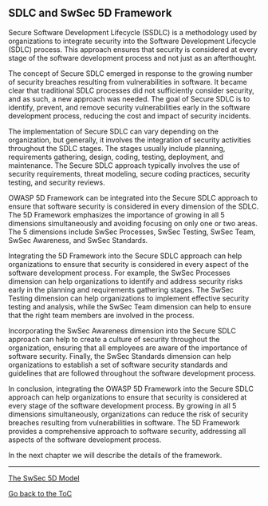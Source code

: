 ## SDLC and SwSec 5D Framework

Secure Software Development Lifecycle (SSDLC) is a methodology used by organizations to integrate security into the Software Development Lifecycle (SDLC) process. This approach ensures that security is considered at every stage of the software development process and not just as an afterthought.

The concept of Secure SDLC emerged in response to the growing number of security breaches resulting from vulnerabilities in software. It became clear that traditional SDLC processes did not sufficiently consider security, and as such, a new approach was needed. The goal of Secure SDLC is to identify, prevent, and remove security vulnerabilities early in the software development process, reducing the cost and impact of security incidents.

The implementation of Secure SDLC can vary depending on the organization, but generally, it involves the integration of security activities throughout the SDLC stages. The stages usually include planning, requirements gathering, design, coding, testing, deployment, and maintenance. The Secure SDLC approach typically involves the use of security requirements, threat modeling, secure coding practices, security testing, and security reviews.

OWASP 5D Framework can be integrated into the Secure SDLC approach to ensure that software security is considered in every dimension of the SDLC. The 5D Framework emphasizes the importance of growing in all 5 dimensions simultaneously and avoiding focusing on only one or two areas. The 5 dimensions include SwSec Processes, SwSec Testing, SwSec Team, SwSec Awareness, and SwSec Standards.

Integrating the 5D Framework into the Secure SDLC approach can help organizations to ensure that security is considered in every aspect of the software development process. For example, the SwSec Processes dimension can help organizations to identify and address security risks early in the planning and requirements gathering stages. The SwSec Testing dimension can help organizations to implement effective security testing and analysis, while the SwSec Team dimension can help to ensure that the right team members are involved in the process.

Incorporating the SwSec Awareness dimension into the Secure SDLC approach can help to create a culture of security throughout the organization, ensuring that all employees are aware of the importance of software security. Finally, the SwSec Standards dimension can help organizations to establish a set of software security standards and guidelines that are followed throughout the software development process.

In conclusion, integrating the OWASP 5D Framework into the Secure SDLC approach can help organizations to ensure that security is considered at every stage of the software development process. By growing in all 5 dimensions simultaneously, organizations can reduce the risk of security breaches resulting from vulnerabilities in software. The 5D Framework provides a comprehensive approach to software security, addressing all aspects of the software development process.

In the next chapter we will describe the details of the framework.

---
[The SwSec 5D Model](2.The-SwSec5D-Model.md)

[Go back to the ToC](ToC.md)
